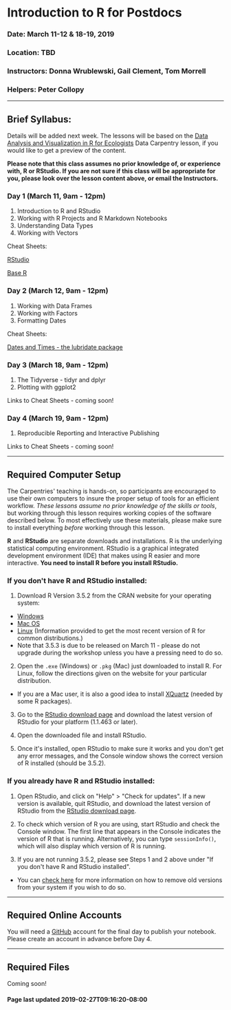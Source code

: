 <!-- page last updated 2019-03-04T15:00:48-08:00 -->

# Introduction to R for Postdocs

### Date: March 11-12 & 18-19, 2019

### Location: TBD

### Instructors: Donna Wrublewski, Gail Clement, Tom Morrell

### Helpers: Peter Collopy

---

## Brief Syllabus:

Details will be added next week. The lessons will be based on the
[Data Analysis and Visualization in R for Ecologists](https://datacarpentry.org/R-ecology-lesson/index.html)
Data Carpentry lesson, if you would like to get a preview of the content.

**Please note that this class assumes no prior knowledge of, or experience with, R or RStudio. If you are not sure if this
class will be appropriate for you, please look over the lesson content above, or email the Instructors.**

### Day 1 (March 11, 9am - 12pm)

1. Introduction to R and RStudio
2. Working with R Projects and R Markdown Notebooks
3. Understanding Data Types
4. Working with Vectors

Cheat Sheets:

[RStudio](https://www.rstudio.com/resources/cheatsheets/#ide)

[Base R](http://github.com/rstudio/cheatsheets/raw/master/base-r.pdf)

### Day 2 (March 12, 9am - 12pm)

1. Working with Data Frames
2. Working with Factors
3. Formatting Dates

Cheat Sheets:

[Dates and Times - the lubridate package](https://www.rstudio.com/resources/cheatsheets/#lubridate)

### Day 3 (March 18, 9am - 12pm)

1. The Tidyverse - tidyr and dplyr
2. Plotting with ggplot2

Links to Cheat Sheets - coming soon!

### Day 4 (March 19, 9am - 12pm)

1. Reproducible Reporting and Interactive Publishing

Links to Cheat Sheets - coming soon!

---

## Required Computer Setup

The Carpentries' teaching is hands-on, so participants are encouraged to use
their own computers to insure the proper setup of tools for an efficient
workflow. *These lessons assume no prior knowledge of the skills or tools*, but
working through this lesson requires working copies of the software described
below. To most effectively use these materials, please make sure to install
everything *before* working through this lesson.

**R** and **RStudio** are separate downloads and installations. R is the
underlying statistical computing environment. RStudio is a graphical integrated
development environment (IDE) that makes using R easier and more interactive.
**You need to install R before you install RStudio.**

### If you don't have R and RStudio installed:

1. Download R Version 3.5.2 from the CRAN website for your operating system:
  * [Windows](http://cran.r-project.org/bin/windows/base/release.htm)
  * [Mac OS](http://cran.r-project.org/bin/macosx/)
  * [Linux](https://cloud.r-project.org/bin/linux) (Information provided to get the most recent version of R for common distributions.)
  * Note that 3.5.3 is due to be released on
March 11 - please do not upgrade during the workshop unless you have a pressing
need to do so.


2. Open the `.exe` (Windows) or `.pkg` (Mac) just downloaded to install R. For Linux, follow the
directions given on the website for your particular distribution.
  * If you are a Mac user, it is also a good idea to install [XQuartz](https://www.xquartz.org/) (needed by some R packages).


3. Go to the [RStudio download page](https://www.rstudio.com/products/rstudio/download/#download) and
download the latest version of RStudio for your platform (1.1.463 or later).


4. Open the downloaded file and install RStudio.


5. Once it's installed, open RStudio to make sure it works and you don't get any error messages, and the Console window shows the
correct version of R installed (should be 3.5.2).

### If you already have R and RStudio installed:

1. Open RStudio, and click on "Help" > "Check for updates". If a new version is
available, quit RStudio, and download the latest version of RStudio from the
[RStudio download page](https://www.rstudio.com/products/rstudio/download/#download).

2. To check which version of R you are using, start RStudio and check the Console window. The first line that appears in the Console indicates the version of R that is running. Alternatively, you can type `sessionInfo()`, which will also display which version of R is running.

3. If you are not running 3.5.2, please see Steps 1 and 2 above under "If you don't have R and RStudio installed".
  * You can [check here](https://cran.r-project.org/bin/windows/base/rw-FAQ.html#How-do-I-UNinstall-R_003f) for more information on how to remove old versions from your system if you wish to do so.

---

## Required Online Accounts

You will need a [GitHub](https://github.com) account for the final day to publish your notebook. Please create an account in advance before Day 4.

---

## Required Files

Coming soon!

<!--
1. Create a folder somewhere on your computer to store files associated with this workshop.
2. Please download the following .zip file into the folder to you created in Step 1:
3. You should now have, within your folder, a new folder entitled XXX, and the following should be in that folder:
  * data folder
  * Script file to download and install packages
  * all Rmd Files
  * Data file(s)
  -->

#### Page last updated 2019-02-27T09:16:20-08:00

